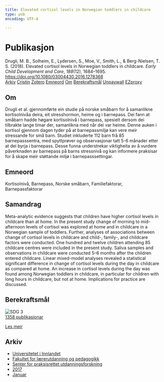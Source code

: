 ```yaml
---
title: Elevated cortisol levels in Norwegian toddlers in childcare
type: pub
encoding: UTF-8

---
```

<h1>Publikasjon</h1>
<article id="csl-bib-container-GQH6HZP9" class="csl-bib-container">
  <div class="csl-bib-body"> <div class="csl-entry">Drugli, M. B., Solheim, E., Lydersen, S., Moe, V., Smith, L., &#38; Berg-Nielsen, T. S. (2018). Elevated cortisol levels in Norwegian toddlers in childcare. <i>Early Child Development and Care</i>, <i>188</i>(12), 1684–1695. <a href="https://doi.org/10.1080/03004430.2016.1278368">https://doi.org/10.1080/03004430.2016.1278368</a></div> </div>
  <div class="csl-bib-buttons">
    <a href="#taxonomy-article-GQH6HZP9" alt="archive" class="csl-bib-button">Arkiv</a>
    <a href="https://app.cristin.no/results/show.jsf?id=1435691" alt="Cristin" class="csl-bib-button">Cristin</a>
    <a href="http://zotero.org/groups/5881554/items/GQH6HZP9" alt="Zotero" class="csl-bib-button">Zotero</a>
    <a href="#keywords-article-GQH6HZP9" alt="keywords" class="csl-bib-button">Emneord</a>
    <a href="#about-article-GQH6HZP9" alt="about_pub" class="csl-bib-button">Om</a>
    <a href="#sdg-article-GQH6HZP9" alt="sdg" class="csl-bib-button">Berekraftsmål</a>
    <a href="https://www.duo.uio.no/bitstream/handle/10852/64952/Main_manuscript_withauthors.pdf?sequence=5&amp;isAllowed=y" alt="Unpaywall" class="csl-bib-button">Unpaywall</a>
    <a href="https://www.duo.uio.no/bitstream/handle/10852/64952/Main_manuscript_withauthors.pdf?sequence=5&amp;isAllowed=y" alt="EZproxy" class="csl-bib-button">EZproxy</a>
  </div>
  <div id="csl-bib-meta-container-GQH6HZP9"></div>
</article>
<div id="csl-bib-meta-GQH6HZP9" class="csl-bib-meta">
  <article id="about-article-GQH6HZP9" class="about_pub-article">
    <h1>Om</h1>
    Drugli et al. gjennomførte ein studie på norske småbarn for å samanlikne kortisolnivåa deira, eit stresshormon, heime og i barnepass. Dei fann at småbarn hadde høgare kortisolnivå i barnepass, spesielt dersom dei tilbrakte lange timar der, samanlikna med når dei var heime. Denne auken i kortisol gjennom dagen tyder på at barnepassmiljø kan vere meir stressande for små barn. Studiet inkluderte 112 barn frå 85 barnepasssentra, med spyttprøver og observasjonar tatt 5-6 månader etter at dei byrja i barnepass. Desse funna understrekar viktigheita av å vurdere påverknaden av barnepass på barns stressnivå og kan informere praksisar for å skape meir støttande miljø i barnepasssettingar.
  </article>
  <article id="keywords-article-GQH6HZP9" class="keywords-article">
    <h1>Emneord</h1>
    Kortisolnivå, Barnepass, Norske småbarn, Familiefaktorar, Barnepassfaktorar
  </article>
  <article id="abstract-article-GQH6HZP9" class="abstract-article">
    <h1>Samandrag</h1>
    Meta-analytic evidence suggests that children have higher cortisol levels in childcare than at home. In the present study change of morning to mid-afternoon levels of cortisol was explored at home and in childcare in a Norwegian sample of toddlers. Further, analyses of associations between change of cortisol levels in childcare and child-, family-, and childcare factors were conducted. One hundred and twelve children attending 85 childcare centres were included in the present study. Saliva samples and observations in childcare were conducted 5–6 months after the children entered childcare. Linear mixed-model analyses revealed a statistical significant difference in change of cortisol levels during the day in childcare as compared at home. An increase in cortisol levels during the day was found among Norwegian toddlers in childcare, in particular for children with long hours in childcare, but not at home. Implications for practice are discussed.
  </article>
  <article id="sdg-article-GQH6HZP9" class="sdg-article">
    <h1>Berekraftsmål</h1>
    <div class="sdg-container"><div id="sdg3" class="sdg">
        <img src="{{< params subfolder >}}images/sdg/sdg03_nn.png" class="image" alt="SDG 3">
        <div class="sdg-overlay">
          <a href="{{< params subfolder >}}nn/archive/?sdg=3#archive" class="sdg-publication-count"><span>1358</span> publikasjonar</a>
          <p><a href="https://fn.no/om-fn/fns-baerekraftsmaal/god-helse-og-livskvalitet?lang=nno-NO" class="sdg-read-more">Les meir</a></p>
        </div>
      </div></div>
  </article>
  <article id="taxonomy-article-GQH6HZP9" class="taxonomy-article">
    <h1>Arkiv</h1>
    <ul>
      <li><a href="{{< params subfolder >}}nn/archive/?key=3DCRN523">Universitetet i Innlandet</a></li>
      <li><a href="{{< params subfolder >}}nn/archive/?key=WYNZA47F">Fakultet for lærerutdanning og pedagogikk</a></li>
      <li><a href="{{< params subfolder >}}nn/archive/?key=G3SEU2Z2">Senter for praksisrettet utdanningsforskning</a></li>
      <li><a href="{{< params subfolder >}}nn/archive/?key=3KJKJQ9B">2017</a></li>
      <li><a href="{{< params subfolder >}}nn/archive/?key=VFDK9LPX">Januar</a></li>
    </ul>
  </article>
</div>
